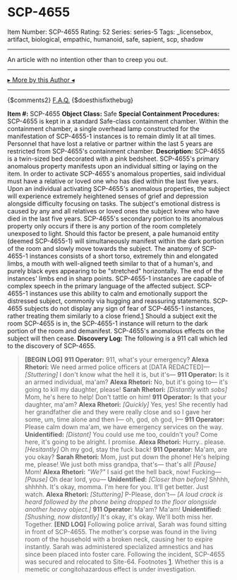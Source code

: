 # SCP-4655
Item Number: SCP-4655
Rating: 52
Series: series-5
Tags: _licensebox, artifact, biological, empathic, humanoid, safe, sapient, scp, shadow

---

An article with no intention other than to creep you out.
* * *
[▸ More by this Author ◂](http://www.scp-wiki.net/researcher-caroll-s-personnel-file)
* * *
{$comments2}
[F.A.Q.](https://scp-wiki.wikidot.com/component:info-ayers)
{$doesthisfixthebug}
  
**Item #:** SCP-4655 
**Object Class:** Safe
**Special Containment Procedures:** SCP-4655 is kept in a standard Safe-class containment chamber. Within the containment chamber, a single overhead lamp constructed for the manifestation of SCP-4655-1 instances is to remain dimly lit at all times. Personnel that have lost a relative or partner within the last 5 years are restricted from SCP-4655's containment chamber.
**Description:** SCP-4655 is a twin-sized bed decorated with a pink bedsheet.
SCP-4655's primary anomalous property manifests upon an individual sitting or laying on the item. In order to activate SCP-4655's anomalous properties, said individual must have a relative or loved one who has died within the last five years.
Upon an individual activating SCP-4655's anomalous properties, the subject will experience extremely heightened senses of grief and depression alongside difficulty focusing on tasks. The subject's emotional distress is caused by any and all relatives or loved ones the subject knew who have died in the last five years.
SCP-4655's secondary portion to its anomalous property only occurs if there is any portion of the room completely unexposed to light. Should this factor be present, a pale humanoid entity (deemed SCP-4655-1) will simultaneously manifest within the dark portion of the room and slowly move towards the subject. The anatomy of SCP-4655-1 instances consists of a short torso, extremely thin and elongated limbs, a mouth with well-aligned teeth similar to that of a human's, and purely black eyes appearing to be "stretched" horizontally. The end of the instances' limbs end in sharp points.
SCP-4655-1 instances are capable of complex speech in the primary language of the affected subject. SCP-4655-1 instances use this ability to calm and emotionally support the distressed subject, commonly via hugging and reassuring statements. SCP-4655 subjects do not display any sign of fear of SCP-4655-1 instances, rather treating them similarly to a close friend.[1](javascript:;)
Should a subject exit the room SCP-4655 is in, the SCP-4655-1 instance will return to the dark portion of the room and demanifest. SCP-4655's anomalous effects on the subject will then cease.
**Discovery Log:** The following is a 911 call which led to the discovery of SCP-4655.
> **[BEGIN LOG]**
> **911 Operator:** 911, what's your emergency?
> **Alexa Rhetori:** We need armed police officers at [DATA REDACTED]— _[Stuttering]_ I don't know what the hell it is, but it's—
> **911 Operator:** Is it an armed individual, ma'am?
> **Alexa Rhetori:** No, but it's going to— it's going to kill my daughter, please!
> **Sarah Rhetori:** _[Distantly with sobs]_ Mom, he's here to help! Don't tattle on him!
> **911 Operator:** Is that your daughter, ma'am?
> **Alexa Rhetori:** _[Quickly]_ Yes, yes! She recently had her grandfather die and they were really close and so I gave her some, um, time alone and then I— oh, god, oh god, I—
> **911 Operator:** Please calm down ma'am, we have emergency services on the way.
> **Unidentified:** _[Distant]_ You could use me too, couldn't you? Come here, it's going to be alright. I promise.
> **Alexa Rhetori:** Hurry.. please. _[Hesitantly]_ Oh my god, stay the fuck back!
> **911 Operator:** Ma'am, are you okay?
> **Sarah Rhetori:** Mom, just put down the phone! He's helping me, please! We just both miss grandpa, that's— that's all! _[Pause]_ Mom!
> **Alexa Rhetori:** _"We?"_ I said get the hell back, now! Fucking— _[Pause]_ Oh dear lord, you—
> **Unidentified:** _[Closer than before]_ Shhhh, shhhhh. It's okay, momma. I'm here for you. It'll get better. Just watch.
> **Alexa Rhetori:** _[Stuttering]_ P-Please, don't—
> _[A loud crack is heard followed by the phone being dropped to the floor alongside another heavy object.]_
> **911 Operator:** Ma'am? Ma'am!
> **Unidentified:** _[Shushing, now distantly]_ It's okay, it's okay. We'll both miss her. Together.
> **[END LOG]**
Following police arrival, Sarah was found sitting in front of SCP-4655. The mother's corpse was found in the living room of the household with a broken neck, causing her to expire instantly. Sarah was administered specialized amnestics and has since been placed into foster care.
Following the incident, SCP-4655 was secured and relocated to Site-64.
Footnotes
[1](javascript:;). Whether this is a memetic or congitohazardous effect is under investigation.